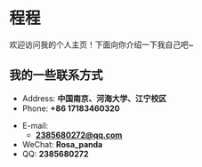 # 程程

欢迎访问我的个人主页！下面向你介绍一下我自己吧~

<!-- slide -->

## 我的一些联系方式

- Address: **中国南京、河海大学、江宁校区**
- Phone: **+86 17183460320**
<!-- slide vertical=true -->

- E-mail:
  - **[2385680272@qq.com](mailto:2385680272@qq.com)**
- WeChat: **Rosa_panda**
- QQ: **2385680272**